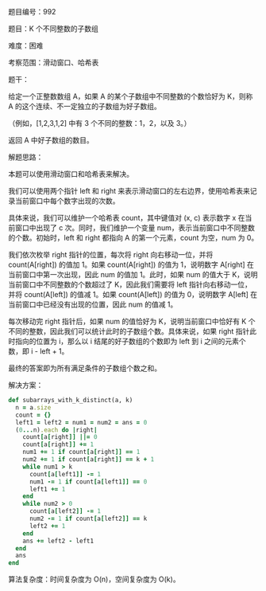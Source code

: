 题目编号：992

题目：K 个不同整数的子数组

难度：困难

考察范围：滑动窗口、哈希表

题干：

给定一个正整数数组 A，如果 A 的某个子数组中不同整数的个数恰好为 K，则称 A 的这个连续、不一定独立的子数组为好子数组。

（例如，[1,2,3,1,2] 中有 3 个不同的整数：1，2，以及 3。）

返回 A 中好子数组的数目。

解题思路：

本题可以使用滑动窗口和哈希表来解决。

我们可以使用两个指针 left 和 right 来表示滑动窗口的左右边界，使用哈希表来记录当前窗口中每个数字出现的次数。

具体来说，我们可以维护一个哈希表 count，其中键值对 (x, c) 表示数字 x 在当前窗口中出现了 c 次。同时，我们维护一个变量 num，表示当前窗口中不同整数的个数。初始时，left 和 right 都指向 A 的第一个元素，count 为空，num 为 0。

我们依次枚举 right 指针的位置，每次将 right 向右移动一位，并将 count(A[right]) 的值加 1。如果 count(A[right]) 的值为 1，说明数字 A[right] 在当前窗口中第一次出现，因此 num 的值加 1。此时，如果 num 的值大于 K，说明当前窗口中不同整数的个数超过了 K，因此我们需要将 left 指针向右移动一位，并将 count(A[left]) 的值减 1。如果 count(A[left]) 的值为 0，说明数字 A[left] 在当前窗口中已经没有出现的位置，因此 num 的值减 1。

每次移动完 right 指针后，如果 num 的值恰好为 K，说明当前窗口中恰好有 K 个不同的整数，因此我们可以统计此时的子数组个数。具体来说，如果 right 指针此时指向的位置为 i，那么以 i 结尾的好子数组的个数即为 left 到 i 之间的元素个数，即 i - left + 1。

最终的答案即为所有满足条件的子数组个数之和。

解决方案：

```ruby
def subarrays_with_k_distinct(a, k)
  n = a.size
  count = {}
  left1 = left2 = num1 = num2 = ans = 0
  (0...n).each do |right|
    count[a[right]] ||= 0
    count[a[right]] += 1
    num1 += 1 if count[a[right]] == 1
    num2 += 1 if count[a[right]] == k + 1
    while num1 > k
      count[a[left1]] -= 1
      num1 -= 1 if count[a[left1]] == 0
      left1 += 1
    end
    while num2 > 0
      count[a[left2]] -= 1
      num2 -= 1 if count[a[left2]] == k
      left2 += 1
    end
    ans += left2 - left1
  end
  ans
end
```

算法复杂度：时间复杂度为 O(n)，空间复杂度为 O(k)。